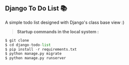 ## Django To Do List 📚

A simple todo list designed with Django's class base view :)

> **Startup commands in the local system :**

```python
$ git clone
$ cd django-todo-list
$ pip install -r requirements.txt
$ python manage.py migrate
$ python manage.py runserver
```